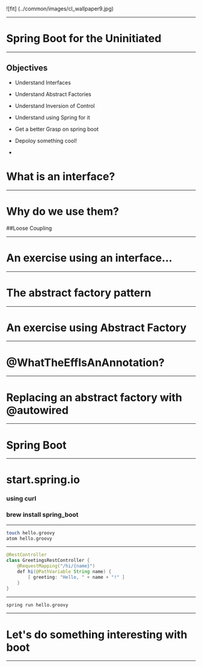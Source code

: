 
![fit] (../common/images/cl_wallpaper9.jpg)

---

# Spring Boot for the Uninitiated

---

## Objectives

- Understand Interfaces
- Understand Abstract Factories
- Understand Inversion of Control
- Understand using Spring for it
- Get a better Grasp on spring boot
- Depoloy something cool!

-

# What is an interface?

---

# Why do we use them?
##Loose Coupling

---

# An exercise using an interface...

---

# The abstract factory pattern

---

# An exercise using Abstract Factory

---

# @WhatTheEffIsAnAnnotation?

---

# Replacing an abstract factory with @autowired

---

# Spring Boot

---

# start.spring.io
### using curl
### brew install spring_boot

---

```bash
touch hello.groovy
atom hello.groovy
```

---

```java
@RestController
class GreetingsRestController {
    @RequestMapping("/hi/{name}")
    def hi(@PathVariable String name) {
        [ greeting: "Hello, " + name + "!" ]
    }
}
```

---

```bash
spring run hello.groovy
```

---

# Let's do something interesting with boot

---


